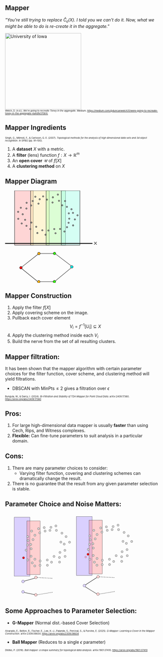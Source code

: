 ## Mapper

*"You're still trying to replace $\check{C}_{\epsilon}(X)$. I told you we can't do it. Now, what we might be able to do is re-create it in the aggregate."*

<div class="uiowa-logo">
    <img src="images/brad.jpg" alt="University of Iowa" style="height: 250px;">
</div>
<p style="font-size: 0.55em; margin: 0;">
  Welch, D. (n.d.). <em>We're going to recreate Toney in the aggregate.</em> Medium. 
  <a href="https://medium.com/@duncanwelch31/were-going-to-recreate-toney-in-the-aggregate-4a4dfe370b1c">https://medium.com/@duncanwelch31/were-going-to-recreate-toney-in-the-aggregate-4a4dfe370b1c</a>
</p>


## Mapper Ingredients

<p style="font-size: 0.55em; margin: 0;">
  Singh, G., Mémoli, F., &amp; Carlsson, G. E. (2007). <em>Topological methods for the analysis of high dimensional data sets and 3d object recognition</em>. In SPBG (pp. 91–100).
</p>

1. A **dataset** $X$ with a metric.
2. A **filter** (lens) function $f: X \to \mathbb{R}^m$
3. An **open cover** $\mathcal{U}$ of $f[X]$
4. A **clustering method** on $X$


## Mapper Diagram
<svg xmlns="http://www.w3.org/2000/svg" viewBox="100 100 300 300" style="max-width: 60%; height: auto;">
  <rect x="130.889" y="100" width="60.7" height="177.157" style="stroke: rgb(0, 0, 0); fill: rgba(255, 178, 178, 0.525);"></rect>
  <rect x="183.15" y="100.085" width="60.7" height="177.157" style="stroke: rgb(0, 0, 0); stroke-width: 1px; fill: rgba(255, 238, 178, 0.525);"></rect>
  <rect x="233.793" y="100.085" width="63.215" height="177.157" style="stroke: rgb(0, 0, 0); stroke-width: 1px; fill: rgba(191, 255, 178, 0.525);"></rect>
  <rect x="283.359" y="100.085" width="60.7" height="177.157" style="stroke: rgb(0, 0, 0); stroke-width: 1px; fill: rgba(178, 255, 236, 0.525);"></rect>
  <ellipse style="fill: rgb(216, 216, 216); stroke: rgb(0, 0, 0);" cx="190.153" cy="133.744" rx="2.155" ry="2.024"></ellipse>
  <ellipse style="fill: rgb(216, 216, 216); stroke: rgb(0, 0, 0); stroke-width: 1px;" cx="212.78" cy="127.923" rx="2.155" ry="2.024"></ellipse>
  <ellipse style="fill: rgb(216, 216, 216); stroke: rgb(0, 0, 0); stroke-width: 1px;" cx="198.593" cy="119.74" rx="2.155" ry="2.024"></ellipse>
  <ellipse style="fill: rgb(216, 216, 216); stroke: rgb(0, 0, 0); stroke-width: 1px;" cx="184.945" cy="148.085" rx="2.155" ry="2.024"></ellipse>
  <ellipse style="fill: rgb(216, 216, 216); stroke: rgb(0, 0, 0); stroke-width: 1px;" cx="170.22" cy="139.424" rx="2.155" ry="2.024"></ellipse>
  <ellipse style="fill: rgb(216, 216, 216); stroke: rgb(0, 0, 0); stroke-width: 1px;" cx="169.501" cy="157.983" rx="2.155" ry="2.024"></ellipse>
  <ellipse style="fill: rgb(216, 216, 216); stroke: rgb(0, 0, 0); stroke-width: 1px; transform-origin: 119.834px 185.69px 0px;" cx="119.834" cy="185.69" rx="2.024" ry="2.155" transform="matrix(0, -1, 1, 0, 37.574773, -8.922374)"></ellipse>
  <ellipse style="fill: rgb(216, 216, 216); stroke: rgb(0, 0, 0); stroke-width: 1px; transform-origin: 144.167px 179.027px 0px;" cx="144.167" cy="179.027" rx="2.024" ry="2.155" transform="matrix(0, -1, 1, 0, 7.045897, -23.517649)"></ellipse>
  <ellipse style="fill: rgb(216, 216, 216); stroke: rgb(0, 0, 0); stroke-width: 1px; transform-origin: 128.91px 169.66px 0px;" cx="128.91" cy="169.66" rx="2.024" ry="2.155" transform="matrix(0, -1, 1, 0, 13.592502, -0.821515)"></ellipse>
  <ellipse style="fill: rgb(216, 216, 216); stroke: rgb(0, 0, 0); stroke-width: 1px; transform-origin: 114.234px 202.105px 0px;" cx="114.234" cy="202.105" rx="2.024" ry="2.155" transform="matrix(0, -1, 1, 0, 28.627652, -10.659241)"></ellipse>
  <ellipse style="fill: rgb(216, 216, 216); stroke: rgb(0, 0, 0); stroke-width: 1px; transform-origin: 98.398px 192.191px 0px;" cx="98.398" cy="192.191" rx="2.024" ry="2.155" transform="matrix(0, -1, 1, 0, 55.71756, 14.439462)"></ellipse>
  <ellipse style="fill: rgb(216, 216, 216); stroke: rgb(0, 0, 0); stroke-width: 1px; transform-origin: 97.625px 213.435px 0px;" cx="97.625" cy="213.435" rx="2.024" ry="2.155" transform="matrix(0, -1, 1, 0, 67.625085, -18.614576)"></ellipse>
  <ellipse style="fill: rgb(216, 216, 216); stroke: rgb(0, 0, 0); stroke-width: 1px; transform-origin: -292.454px -245.718px 0px;" cx="-292.45" cy="-245.72" rx="2.024" ry="2.155" transform="matrix(0, 1, -1, 0, 594.037367, 398.218823)"></ellipse>
  <ellipse style="fill: rgb(216, 216, 216); stroke: rgb(0, 0, 0); stroke-width: 1px; transform-origin: -268.121px -252.381px 0px;" cx="-268.12" cy="-252.38" rx="2.024" ry="2.155" transform="matrix(0, 1, -1, 0, 575.90074, 426.139833)"></ellipse>
  <ellipse style="fill: rgb(216, 216, 216); stroke: rgb(0, 0, 0); stroke-width: 1px; transform-origin: -283.378px -261.748px 0px;" cx="-283.38" cy="-261.75" rx="2.024" ry="2.155" transform="matrix(0, 1, -1, 0, 599.868363, 422.177967)"></ellipse>
  <ellipse style="fill: rgb(216, 216, 216); stroke: rgb(0, 0, 0); stroke-width: 1px; transform-origin: -298.053px -229.303px 0px;" cx="-298.05" cy="-229.3" rx="2.024" ry="2.155" transform="matrix(0, 1, -1, 0, 584.373289, 376.911162)"></ellipse>
  <ellipse style="fill: rgb(216, 216, 216); stroke: rgb(0, 0, 0); stroke-width: 1px; transform-origin: -313.89px -239.217px 0px;" cx="-313.89" cy="-239.22" rx="2.024" ry="2.155" transform="matrix(0, 1, -1, 0, 609.428726, 372.990988)"></ellipse>
  <ellipse style="fill: rgb(216, 216, 216); stroke: rgb(0, 0, 0); stroke-width: 1px; transform-origin: -314.663px -217.973px 0px;" cx="-314.66" cy="-217.97" rx="2.024" ry="2.155" transform="matrix(0, 1, -1, 0, 590.446613, 351.070528)"></ellipse>
  <ellipse style="fill: rgb(216, 216, 216); stroke: rgb(0, 0, 0); stroke-width: 1px; transform-origin: 255.791px 121.739px 0px;" cx="255.791" cy="121.739" rx="2.155" ry="2.024"></ellipse>
  <ellipse style="fill: rgb(216, 216, 216); stroke: rgb(0, 0, 0); stroke-width: 1px; transform-origin: 254.713px 138.527px 0px;" cx="254.713" cy="138.527" rx="2.155" ry="2.024"></ellipse>
  <ellipse style="fill: rgb(216, 216, 216); stroke: rgb(0, 0, 0); stroke-width: 1px; transform-origin: 208.918px 142.153px 0px;" cx="208.918" cy="142.153" rx="2.155" ry="2.024"></ellipse>
  <ellipse style="fill: rgb(216, 216, 216); stroke: rgb(0, 0, 0); stroke-width: 1px; transform-origin: 272.133px 112.796px 0px;" cx="272.133" cy="112.796" rx="2.155" ry="2.024"></ellipse>
  <ellipse style="fill: rgb(216, 216, 216); stroke: rgb(0, 0, 0); stroke-width: 1px; transform-origin: 224.004px 118.645px 0px;" cx="224.004" cy="118.645" rx="2.155" ry="2.024"></ellipse>
  <ellipse style="fill: rgb(216, 216, 216); stroke: rgb(0, 0, 0); stroke-width: 1px; transform-origin: 236.575px 129.106px 0px;" cx="236.575" cy="129.106" rx="2.155" ry="2.024"></ellipse>
  <ellipse style="fill: rgb(216, 216, 216); stroke: rgb(0, 0, 0); stroke-width: 1px; transform-origin: -301.916px -218.692px 0px;" cx="-301.91" cy="-218.69" rx="2.155" ry="2.024" transform="matrix(-1, 0, 0, -1, 603.832036, 437.384712)"></ellipse>
  <ellipse style="fill: rgb(216, 216, 216); stroke: rgb(0, 0, 0); stroke-width: 1px; transform-origin: -279.29px -224.515px 0px;" cx="-279.29" cy="-224.51" rx="2.155" ry="2.024" transform="matrix(-1, 0, 0, -1, 558.579367, 449.029923)"></ellipse>
  <ellipse style="fill: rgb(216, 216, 216); stroke: rgb(0, 0, 0); stroke-width: 1px; transform-origin: -293.477px -232.697px 0px;" cx="-293.48" cy="-232.7" rx="2.155" ry="2.024" transform="matrix(-1, 0, 0, -1, 586.953964, 465.393947)"></ellipse>
  <ellipse style="fill: rgb(216, 216, 216); stroke: rgb(0, 0, 0); stroke-width: 1px; transform-origin: -307.123px -204.352px 0px;" cx="-307.12" cy="-204.35" rx="2.155" ry="2.024" transform="matrix(-1, 0, 0, -1, 614.246334, 408.704338)"></ellipse>
  <ellipse style="fill: rgb(216, 216, 216); stroke: rgb(0, 0, 0); stroke-width: 1px; transform-origin: -321.849px -213.014px 0px;" cx="-321.85" cy="-213.01" rx="2.155" ry="2.024" transform="matrix(-1, 0, 0, -1, 643.697631, 426.028712)"></ellipse>
  <ellipse style="fill: rgb(216, 216, 216); stroke: rgb(0, 0, 0); stroke-width: 1px; transform-origin: -309.28px -191.079px 0px;" cx="-309.27" cy="-191.08" rx="2.155" ry="2.024" transform="matrix(-1, 0, 0, -1, 618.559053, 382.158626)"></ellipse>
  <ellipse style="fill: rgb(216, 216, 216); stroke: rgb(0, 0, 0); stroke-width: 1px; transform-origin: 269.795px 205.325px 0px;" cx="269.795" cy="205.325" rx="2.024" ry="2.155" transform="matrix(0, 1, -1, 0, 51.575029, -33.028619)"></ellipse>
  <ellipse style="fill: rgb(216, 216, 216); stroke: rgb(0, 0, 0); stroke-width: 1px; transform-origin: 294.128px 198.662px 0px;" cx="294.128" cy="198.662" rx="2.024" ry="2.155" transform="matrix(0, 1, -1, 0, 33.437852, -5.107278)"></ellipse>
  <ellipse style="fill: rgb(216, 216, 216); stroke: rgb(0, 0, 0); stroke-width: 1px; transform-origin: 278.871px 189.295px 0px;" cx="278.871" cy="189.295" rx="2.024" ry="2.155" transform="matrix(0, 1, -1, 0, 57.4053, -9.069491)"></ellipse>
  <ellipse style="fill: rgb(216, 216, 216); stroke: rgb(0, 0, 0); stroke-width: 1px; transform-origin: 331.531px 170.305px 0px;" cx="331.531" cy="170.305" rx="2.024" ry="2.155" transform="matrix(0, 1, -1, 0, -67.029948, 68.074271)"></ellipse>
  <ellipse style="fill: rgb(216, 216, 216); stroke: rgb(0, 0, 0); stroke-width: 1px; transform-origin: 325.931px 186.72px 0px;" cx="325.931" cy="186.72" rx="2.024" ry="2.155" transform="matrix(0, 1, -1, 0, -93.934632, 56.552769)"></ellipse>
  <ellipse style="fill: rgb(216, 216, 216); stroke: rgb(0, 0, 0); stroke-width: 1px; transform-origin: 310.095px 176.806px 0px;" cx="310.095" cy="176.806" rx="2.024" ry="2.155" transform="matrix(0, 1, -1, 0, -68.879551, 52.631807)"></ellipse>
  <ellipse style="fill: rgb(216, 216, 216); stroke: rgb(0, 0, 0); stroke-width: 1px; transform-origin: 309.322px 198.05px 0px;" cx="309.322" cy="198.05" rx="2.024" ry="2.155" transform="matrix(0, 1, -1, 0, -87.861429, 30.712599)"></ellipse>
  <ellipse style="fill: rgb(216, 216, 216); stroke: rgb(0, 0, 0); stroke-width: 1px; transform-origin: 201.467px 217.402px 0px;" cx="201.467" cy="217.402" rx="2.155" ry="2.024"></ellipse>
  <ellipse style="fill: rgb(216, 216, 216); stroke: rgb(0, 0, 0); stroke-width: 1px; transform-origin: 260.371px 224.741px 0px;" cx="260.37" cy="224.741" rx="2.155" ry="2.024"></ellipse>
  <ellipse style="fill: rgb(216, 216, 216); stroke: rgb(0, 0, 0); stroke-width: 1px; transform-origin: 205.238px 237.816px 0px;" cx="205.238" cy="237.816" rx="2.155" ry="2.024"></ellipse>
  <ellipse style="fill: rgb(216, 216, 216); stroke: rgb(0, 0, 0); stroke-width: 1px; transform-origin: 185.844px 203.735px 0px;" cx="185.844" cy="203.735" rx="2.155" ry="2.024"></ellipse>
  <ellipse style="fill: rgb(216, 216, 216); stroke: rgb(0, 0, 0); stroke-width: 1px; transform-origin: 169.681px 214.308px 0px;" cx="169.681" cy="214.308" rx="2.155" ry="2.024"></ellipse>
  <ellipse style="fill: rgb(216, 216, 216); stroke: rgb(0, 0, 0); stroke-width: 1px; transform-origin: 182.251px 224.768px 0px;" cx="182.251" cy="224.768" rx="2.155" ry="2.024"></ellipse>
  <rect x="100" y="270.746" width="284.466" height="1.687" style="stroke: rgb(0, 0, 0);"></rect>
  <text style="white-space: pre; fill: rgb(51, 51, 51); font-family: &quot;Arial&quot;, sans-serif; font-size: 28px;" x="387.022" y="291.683" transform="matrix(0.775986, 0, 0, 0.565405, 88.811531, 110.787735)">x</text>
  <ellipse style="stroke: rgb(0, 0, 0); fill: rgb(255, 0, 0);" cx="151.676" cy="350.564" rx="4.265" ry="4.007"></ellipse>
  <ellipse style="stroke: rgb(0, 0, 0); stroke-width: 1px; fill: rgb(255, 177, 0);" cx="210.267" cy="304.462" rx="4.265" ry="4.007"></ellipse>
  <ellipse style="stroke: rgb(0, 0, 0); stroke-width: 1px; fill: rgb(255, 177, 0);" cx="209.818" cy="395.993" rx="4.265" ry="4.007"></ellipse>
  <ellipse style="stroke: rgb(0, 0, 0); stroke-width: 1px; fill: rgb(51, 253, 0);" cx="261.224" cy="304.25" rx="4.265" ry="4.007"></ellipse>
  <ellipse style="stroke: rgb(0, 0, 0); stroke-width: 1px; fill: rgb(51, 253, 0);" cx="260.776" cy="395.781" rx="4.265" ry="4.007"></ellipse>
  <ellipse style="stroke: rgb(0, 0, 0); stroke-width: 1px; fill: rgb(0, 255, 247);" cx="317.57" cy="347.823" rx="4.265" ry="4.007"></ellipse>
  <path style="stroke: rgb(0, 0, 0); stroke-linecap: square; fill: rgb(255, 183, 0);" d="M 155.044 347.823 L 207.124 306.908"></path>
  <path style="fill: rgb(216, 216, 216); stroke: rgb(0, 0, 0);" d="M 214.307 304.377 L 257.408 304.377"></path>
  <path style="fill: rgb(216, 216, 216); stroke: rgb(0, 0, 0);" d="M 264.142 393.378 L 315.325 351.197"></path>
  <path style="fill: rgb(216, 216, 216); stroke: rgb(0, 0, 0);" d="M 205.328 394.643 L 154.594 353.728"></path>
  <path style="fill: rgb(216, 216, 216); stroke: rgb(0, 0, 0);" d="M 314.876 344.027 L 264.591 305.643"></path>
  <path style="fill: rgb(216, 216, 216); stroke: rgb(0, 0, 0);" d="M 214.307 395.908 L 256.51 395.908"></path>
</svg>


## Mapper Construction
1. Apply the filter $f[X]$
2. Apply covering scheme on the image.
3. Pullback each cover element $$V_i = f^{-1}[U_i] \subseteq X$$
4. Apply the clustering method inside each $V_i$
5. Build the nerve from the set of all resulting clusters.


## Mapper filtration:
It has been shown that the mapper algorithm with certain parameter choices for the filter function, cover scheme, and clustering method will yield filtrations.

- DBSCAN with $\text{MinPts} \leq 2$ gives a filtration over $\epsilon$

<p style="font-size: 0.55em; margin: 0;">
  Bungula, W., &amp; Darcy, I. (2024). <em>Bi-Filtration and Stability of TDA Mapper for Point Cloud Data</em>. arXiv:2409.17360. 
  <a href="https://arxiv.org/abs/2409.17360">https://arxiv.org/abs/2409.17360</a>
</p>


## Pros:
1. For large high-dimensional data mapper is usually **faster** than using Cech, Rips, and Witness complexes.
2. **Flexible:** Can fine-tune parameters to suit analysis in a particular domain.


## Cons:
1. There are many parameter choices to consider:
    - Varying filter function, covering and clustering schemes can dramatically change the result.
2. There is no guarantee that the result from any given parameter selection is stable.


## Parameter Choice and Noise Matters:
<svg xmlns="http://www.w3.org/2000/svg" viewBox="0 0 873.667 536.365" style="max-width: 90%">
  <rect x="57.68" y="24.765" width="99.687" height="371.787" style="stroke: rgb(0, 0, 0); fill: rgba(169, 145, 255, 0.42);"></rect>
  <rect x="137.931" y="47.962" width="84.011" height="338.558" style="stroke: rgb(0, 0, 0); fill: rgba(255, 134, 134, 0.376);"></rect>
  <ellipse style="fill: rgb(216, 216, 216); stroke: rgb(0, 0, 0);" cx="145.141" cy="171.787" rx="6.583" ry="6.583"></ellipse>
  <ellipse style="fill: rgb(216, 216, 216); stroke: rgb(0, 0, 0); stroke-width: 1px;" cx="162.382" cy="196.552" rx="6.583" ry="6.583"></ellipse>
  <ellipse style="fill: rgb(216, 216, 216); stroke: rgb(0, 0, 0); stroke-width: 1px;" cx="142.947" cy="147.022" rx="6.583" ry="6.583"></ellipse>
  <ellipse style="fill: rgb(216, 216, 216); stroke: rgb(0, 0, 0); stroke-width: 1px;" cx="188.715" cy="138.245" rx="6.583" ry="6.583"></ellipse>
  <ellipse style="fill: rgb(216, 216, 216); stroke: rgb(0, 0, 0); stroke-width: 1px;" cx="176.803" cy="165.831" rx="6.583" ry="6.583"></ellipse>
  <ellipse style="fill: rgb(216, 216, 216); stroke: rgb(0, 0, 0); stroke-width: 1px;" cx="141.692" cy="199.686" rx="6.583" ry="6.583"></ellipse>
  <ellipse style="fill: rgb(216, 216, 216); stroke: rgb(0, 0, 0); stroke-width: 1px;" cx="164.891" cy="223.511" rx="6.583" ry="6.583"></ellipse>
  <ellipse style="fill: rgb(216, 216, 216); stroke: rgb(0, 0, 0); stroke-width: 1px;" cx="143.574" cy="294.358" rx="6.583" ry="6.583"></ellipse>
  <ellipse style="fill: rgb(216, 216, 216); stroke: rgb(0, 0, 0); stroke-width: 1px;" cx="164.263" cy="270.533" rx="6.583" ry="6.583"></ellipse>
  <ellipse style="fill: rgb(216, 216, 216); stroke: rgb(0, 0, 0); stroke-width: 1px;" cx="132.916" cy="232.289" rx="6.583" ry="6.583"></ellipse>
  <ellipse style="fill: rgb(216, 216, 216); stroke: rgb(0, 0, 0); stroke-width: 1px;" cx="171.787" cy="312.539" rx="6.583" ry="6.583"></ellipse>
  <ellipse style="fill: rgb(216, 216, 216); stroke: rgb(0, 0, 0); stroke-width: 1px;" cx="188.715" cy="289.342" rx="6.583" ry="6.583"></ellipse>
  <ellipse style="fill: rgb(216, 216, 216); stroke: rgb(0, 0, 0); stroke-width: 1px;" cx="188.088" cy="331.975" rx="6.583" ry="6.583"></ellipse>
  <ellipse style="fill: rgb(216, 216, 216); stroke: rgb(0, 0, 0); stroke-width: 1px;" cx="221.944" cy="300.627" rx="6.583" ry="6.583"></ellipse>
  <ellipse style="fill: rgb(216, 216, 216); stroke: rgb(0, 0, 0); stroke-width: 1px;" cx="221.316" cy="328.057" rx="6.583" ry="6.583"></ellipse>
  <ellipse style="fill: rgb(216, 216, 216); stroke: rgb(0, 0, 0); stroke-width: 1px;" cx="267.085" cy="294.357" rx="6.583" ry="6.583"></ellipse>
  <ellipse style="fill: rgb(216, 216, 216); stroke: rgb(0, 0, 0); stroke-width: 1px;" cx="267.712" cy="327.586" rx="6.583" ry="6.583"></ellipse>
  <ellipse style="fill: rgb(216, 216, 216); stroke: rgb(0, 0, 0); stroke-width: 1px;" cx="309.718" cy="271.787" rx="6.583" ry="6.583"></ellipse>
  <ellipse style="fill: rgb(216, 216, 216); stroke: rgb(0, 0, 0); stroke-width: 1px;" cx="294.044" cy="308.15" rx="6.583" ry="6.583"></ellipse>
  <ellipse style="fill: rgb(216, 216, 216); stroke: rgb(0, 0, 0); stroke-width: 1px;" cx="344.828" cy="307.524" rx="6.583" ry="6.583"></ellipse>
  <ellipse style="fill: rgb(216, 216, 216); stroke: rgb(0, 0, 0); stroke-width: 1px;" cx="347.335" cy="246.708" rx="6.583" ry="6.583"></ellipse>
  <ellipse style="fill: rgb(216, 216, 216); stroke: rgb(0, 0, 0); stroke-width: 1px;" cx="344.2" cy="278.527" rx="6.583" ry="6.583"></ellipse>
  <ellipse style="fill: rgb(216, 216, 216); stroke: rgb(0, 0, 0); stroke-width: 1px;" cx="168.025" cy="111.912" rx="6.583" ry="6.583"></ellipse>
  <ellipse style="fill: rgb(216, 216, 216); stroke: rgb(0, 0, 0); stroke-width: 1px;" cx="211.912" cy="96.865" rx="6.583" ry="6.583"></ellipse>
  <ellipse style="fill: rgb(216, 216, 216); stroke: rgb(0, 0, 0); stroke-width: 1px;" cx="219.435" cy="123.041" rx="6.583" ry="6.583"></ellipse>
  <ellipse style="fill: rgb(216, 216, 216); stroke: rgb(0, 0, 0); stroke-width: 1px;" cx="247.649" cy="89.969" rx="6.583" ry="6.583"></ellipse>
  <ellipse style="fill: rgb(216, 216, 216); stroke: rgb(0, 0, 0); stroke-width: 1px;" cx="253.292" cy="111.912" rx="6.583" ry="6.583"></ellipse>
  <ellipse style="fill: rgb(216, 216, 216); stroke: rgb(0, 0, 0); stroke-width: 1px;" cx="290.282" cy="88.088" rx="6.583" ry="6.583"></ellipse>
  <ellipse style="fill: rgb(216, 216, 216); stroke: rgb(0, 0, 0); stroke-width: 1px;" cx="284.013" cy="107.524" rx="6.583" ry="6.583"></ellipse>
  <ellipse style="fill: rgb(216, 216, 216); stroke: rgb(0, 0, 0); stroke-width: 1px;" cx="324.765" cy="107.524" rx="6.583" ry="6.583"></ellipse>
  <ellipse style="fill: rgb(216, 216, 216); stroke: rgb(0, 0, 0); stroke-width: 1px;" cx="321.63" cy="79.31" rx="6.583" ry="6.583"></ellipse>
  <ellipse style="fill: rgb(216, 216, 216); stroke: rgb(0, 0, 0); stroke-width: 1px;" cx="359.875" cy="125.078" rx="6.583" ry="6.583"></ellipse>
  <ellipse style="fill: rgb(216, 216, 216); stroke: rgb(0, 0, 0); stroke-width: 1px;" cx="352.978" cy="181.505" rx="6.583" ry="6.583"></ellipse>
  <ellipse style="fill: rgb(216, 216, 216); stroke: rgb(0, 0, 0); stroke-width: 1px;" cx="386.207" cy="147.022" rx="6.583" ry="6.583"></ellipse>
  <ellipse style="fill: rgb(216, 216, 216); stroke: rgb(0, 0, 0); stroke-width: 1px;" cx="374.295" cy="194.044" rx="6.583" ry="6.583"></ellipse>
  <ellipse style="fill: rgb(216, 216, 216); stroke: rgb(0, 0, 0); stroke-width: 1px;" cx="379.937" cy="271.787" rx="6.583" ry="6.583"></ellipse>
  <ellipse style="fill: rgb(216, 216, 216); stroke: rgb(0, 0, 0); stroke-width: 1px;" cx="408.15" cy="182.132" rx="6.583" ry="6.583"></ellipse>
  <ellipse style="fill: rgb(216, 216, 216); stroke: rgb(0, 0, 0); stroke-width: 1px;" cx="378.683" cy="233.542" rx="6.583" ry="6.583"></ellipse>
  <ellipse style="stroke: rgb(0, 0, 0); stroke-width: 1px; fill: rgb(255, 0, 0);" cx="116.616" cy="280.564" rx="6.583" ry="6.583"></ellipse>
  <ellipse style="stroke: rgb(0, 0, 0); fill: rgb(219, 209, 255);" cx="113.48" cy="429.99" rx="8.777" ry="8.777"></ellipse>
  <ellipse style="stroke: rgb(0, 0, 0); fill: rgb(219, 209, 255); stroke-width: 1px;" cx="113.479" cy="495.193" rx="8.777" ry="8.777"></ellipse>
  <ellipse style="stroke: rgb(0, 0, 0); stroke-width: 1px; fill: rgb(255, 209, 209);" cx="194.985" cy="404.494" rx="8.777" ry="8.777"></ellipse>
  <ellipse style="stroke: rgb(0, 0, 0); stroke-width: 1px; fill: rgb(255, 209, 209);" cx="194.357" cy="514.211" rx="8.777" ry="8.777"></ellipse>
  <path style="fill: rgb(216, 216, 216); stroke: rgb(0, 0, 0); stroke-width: 2px;" d="M 121.63 427.691 L 187.461 409.509"></path>
  <path style="fill: rgb(216, 216, 216); stroke: rgb(0, 0, 0); stroke-width: 2px;" d="M 121.63 499.164 L 186.834 512.957"></path>
  <path style="fill: rgb(216, 216, 216); stroke: rgb(0, 0, 0); stroke-dasharray: 5px; stroke-width: 2px;" d="M 203.135 405.12 L 300.314 410.136"></path>
  <path style="fill: rgb(216, 216, 216); stroke: rgb(0, 0, 0); stroke-dasharray: 4px; stroke-width: 2px;" d="M 201.881 514.211 L 304.075 497.283"></path>
  <rect x="451.358" y="20.168" width="99.687" height="371.787" style="stroke: rgb(0, 0, 0); fill: rgba(169, 145, 255, 0.42); stroke-width: 1px;"></rect>
  <rect x="531.609" y="43.365" width="84.011" height="338.558" style="stroke: rgb(0, 0, 0); fill: rgba(255, 134, 134, 0.376); stroke-width: 1px;"></rect>
  <ellipse style="fill: rgb(216, 216, 216); stroke: rgb(0, 0, 0); stroke-width: 1px;" cx="538.819" cy="167.19" rx="6.583" ry="6.583"></ellipse>
  <ellipse style="fill: rgb(216, 216, 216); stroke: rgb(0, 0, 0); stroke-width: 1px;" cx="556.06" cy="191.955" rx="6.583" ry="6.583"></ellipse>
  <ellipse style="fill: rgb(216, 216, 216); stroke: rgb(0, 0, 0); stroke-width: 1px;" cx="536.625" cy="142.425" rx="6.583" ry="6.583"></ellipse>
  <ellipse style="fill: rgb(216, 216, 216); stroke: rgb(0, 0, 0); stroke-width: 1px;" cx="582.393" cy="133.648" rx="6.583" ry="6.583"></ellipse>
  <ellipse style="fill: rgb(216, 216, 216); stroke: rgb(0, 0, 0); stroke-width: 1px;" cx="570.481" cy="161.234" rx="6.583" ry="6.583"></ellipse>
  <ellipse style="fill: rgb(216, 216, 216); stroke: rgb(0, 0, 0); stroke-width: 1px;" cx="535.37" cy="195.089" rx="6.583" ry="6.583"></ellipse>
  <ellipse style="fill: rgb(216, 216, 216); stroke: rgb(0, 0, 0); stroke-width: 1px;" cx="558.569" cy="218.914" rx="6.583" ry="6.583"></ellipse>
  <ellipse style="fill: rgb(216, 216, 216); stroke: rgb(0, 0, 0); stroke-width: 1px;" cx="537.252" cy="289.761" rx="6.583" ry="6.583"></ellipse>
  <ellipse style="fill: rgb(216, 216, 216); stroke: rgb(0, 0, 0); stroke-width: 1px;" cx="557.941" cy="265.936" rx="6.583" ry="6.583"></ellipse>
  <ellipse style="fill: rgb(216, 216, 216); stroke: rgb(0, 0, 0); stroke-width: 1px;" cx="526.594" cy="227.692" rx="6.583" ry="6.583"></ellipse>
  <ellipse style="fill: rgb(216, 216, 216); stroke: rgb(0, 0, 0); stroke-width: 1px;" cx="565.465" cy="307.942" rx="6.583" ry="6.583"></ellipse>
  <ellipse style="fill: rgb(216, 216, 216); stroke: rgb(0, 0, 0); stroke-width: 1px;" cx="582.393" cy="284.745" rx="6.583" ry="6.583"></ellipse>
  <ellipse style="fill: rgb(216, 216, 216); stroke: rgb(0, 0, 0); stroke-width: 1px;" cx="581.766" cy="327.378" rx="6.583" ry="6.583"></ellipse>
  <ellipse style="fill: rgb(216, 216, 216); stroke: rgb(0, 0, 0); stroke-width: 1px;" cx="615.622" cy="296.03" rx="6.583" ry="6.583"></ellipse>
  <ellipse style="fill: rgb(216, 216, 216); stroke: rgb(0, 0, 0); stroke-width: 1px;" cx="614.994" cy="323.46" rx="6.583" ry="6.583"></ellipse>
  <ellipse style="fill: rgb(216, 216, 216); stroke: rgb(0, 0, 0); stroke-width: 1px;" cx="660.763" cy="289.76" rx="6.583" ry="6.583"></ellipse>
  <ellipse style="fill: rgb(216, 216, 216); stroke: rgb(0, 0, 0); stroke-width: 1px;" cx="661.39" cy="322.989" rx="6.583" ry="6.583"></ellipse>
  <ellipse style="fill: rgb(216, 216, 216); stroke: rgb(0, 0, 0); stroke-width: 1px;" cx="703.396" cy="267.19" rx="6.583" ry="6.583"></ellipse>
  <ellipse style="fill: rgb(216, 216, 216); stroke: rgb(0, 0, 0); stroke-width: 1px;" cx="687.722" cy="303.553" rx="6.583" ry="6.583"></ellipse>
  <ellipse style="fill: rgb(216, 216, 216); stroke: rgb(0, 0, 0); stroke-width: 1px;" cx="738.506" cy="302.927" rx="6.583" ry="6.583"></ellipse>
  <ellipse style="fill: rgb(216, 216, 216); stroke: rgb(0, 0, 0); stroke-width: 1px;" cx="741.013" cy="242.111" rx="6.583" ry="6.583"></ellipse>
  <ellipse style="fill: rgb(216, 216, 216); stroke: rgb(0, 0, 0); stroke-width: 1px;" cx="737.878" cy="273.93" rx="6.583" ry="6.583"></ellipse>
  <ellipse style="fill: rgb(216, 216, 216); stroke: rgb(0, 0, 0); stroke-width: 1px;" cx="561.703" cy="107.315" rx="6.583" ry="6.583"></ellipse>
  <ellipse style="fill: rgb(216, 216, 216); stroke: rgb(0, 0, 0); stroke-width: 1px;" cx="605.59" cy="92.268" rx="6.583" ry="6.583"></ellipse>
  <ellipse style="fill: rgb(216, 216, 216); stroke: rgb(0, 0, 0); stroke-width: 1px;" cx="613.113" cy="118.444" rx="6.583" ry="6.583"></ellipse>
  <ellipse style="fill: rgb(216, 216, 216); stroke: rgb(0, 0, 0); stroke-width: 1px;" cx="641.327" cy="85.372" rx="6.583" ry="6.583"></ellipse>
  <ellipse style="fill: rgb(216, 216, 216); stroke: rgb(0, 0, 0); stroke-width: 1px;" cx="646.97" cy="107.315" rx="6.583" ry="6.583"></ellipse>
  <ellipse style="fill: rgb(216, 216, 216); stroke: rgb(0, 0, 0); stroke-width: 1px;" cx="683.96" cy="83.491" rx="6.583" ry="6.583"></ellipse>
  <ellipse style="fill: rgb(216, 216, 216); stroke: rgb(0, 0, 0); stroke-width: 1px;" cx="677.691" cy="102.927" rx="6.583" ry="6.583"></ellipse>
  <ellipse style="fill: rgb(216, 216, 216); stroke: rgb(0, 0, 0); stroke-width: 1px;" cx="718.443" cy="102.927" rx="6.583" ry="6.583"></ellipse>
  <ellipse style="fill: rgb(216, 216, 216); stroke: rgb(0, 0, 0); stroke-width: 1px;" cx="715.308" cy="74.713" rx="6.583" ry="6.583"></ellipse>
  <ellipse style="fill: rgb(216, 216, 216); stroke: rgb(0, 0, 0); stroke-width: 1px;" cx="753.553" cy="120.481" rx="6.583" ry="6.583"></ellipse>
  <ellipse style="fill: rgb(216, 216, 216); stroke: rgb(0, 0, 0); stroke-width: 1px;" cx="746.656" cy="176.908" rx="6.583" ry="6.583"></ellipse>
  <ellipse style="fill: rgb(216, 216, 216); stroke: rgb(0, 0, 0); stroke-width: 1px;" cx="779.885" cy="142.425" rx="6.583" ry="6.583"></ellipse>
  <ellipse style="fill: rgb(216, 216, 216); stroke: rgb(0, 0, 0); stroke-width: 1px;" cx="767.973" cy="189.447" rx="6.583" ry="6.583"></ellipse>
  <ellipse style="fill: rgb(216, 216, 216); stroke: rgb(0, 0, 0); stroke-width: 1px;" cx="773.615" cy="267.19" rx="6.583" ry="6.583"></ellipse>
  <ellipse style="fill: rgb(216, 216, 216); stroke: rgb(0, 0, 0); stroke-width: 1px;" cx="801.828" cy="177.535" rx="6.583" ry="6.583"></ellipse>
  <ellipse style="fill: rgb(216, 216, 216); stroke: rgb(0, 0, 0); stroke-width: 1px;" cx="772.361" cy="228.945" rx="6.583" ry="6.583"></ellipse>
  <ellipse style="stroke-width: 1px; stroke: rgba(0, 0, 0, 0.275); fill: rgba(255, 0, 0, 0.21);" cx="510.294" cy="275.967" rx="6.583" ry="6.583"></ellipse>
  <ellipse style="stroke: rgb(0, 0, 0); fill: rgb(219, 209, 255); stroke-width: 1px;" cx="502.142" cy="456.114" rx="8.777" ry="8.777"></ellipse>
  <ellipse style="stroke: rgb(0, 0, 0); stroke-width: 1px; fill: rgb(255, 209, 209);" cx="588.663" cy="399.897" rx="8.777" ry="8.777"></ellipse>
  <ellipse style="stroke: rgb(0, 0, 0); stroke-width: 1px; fill: rgb(255, 209, 209);" cx="588.035" cy="509.614" rx="8.777" ry="8.777"></ellipse>
  <path style="fill: rgb(216, 216, 216); stroke: rgb(0, 0, 0); stroke-width: 2px;" d="M 509.038 451.307 L 581.139 404.912"></path>
  <path style="fill: rgb(216, 216, 216); stroke: rgb(0, 0, 0); stroke-width: 2px;" d="M 507.157 463.219 L 580.512 508.36"></path>
  <path style="fill: rgb(216, 216, 216); stroke: rgb(0, 0, 0); stroke-dasharray: 5px; stroke-width: 2px;" d="M 596.813 400.523 L 693.992 405.539"></path>
  <path style="fill: rgb(216, 216, 216); stroke: rgb(0, 0, 0); stroke-dasharray: 4px; stroke-width: 2px;" d="M 595.559 509.614 L 697.753 492.686"></path>
  <ellipse style="stroke: rgb(0, 0, 0); stroke-width: 1px; fill: rgb(255, 0, 0);" cx="524.765" cy="258.621" rx="6.583" ry="6.583"></ellipse>
</svg>


## Some Approaches to Parameter Selection:
- **G-Mapper** (Normal dist.-based Cover Selection)
<p style="font-size: 0.55em; margin: 0;">
  Alvarado, E., Belton, R., Fischer, E., Lee, K.-J., Palande, S., Percival, S., &amp; Purvine, E. (2025). <em>G-Mapper: Learning a Cover in the Mapper Construction</em>. arXiv:2309.06634. 
  <a href="https://arxiv.org/abs/2309.06634">https://arxiv.org/abs/2309.06634</a>
</p>

- **Ball Mapper** (Reduces to a single $\epsilon$ parameter)
<p style="font-size: 0.55em; margin: 0;">
  Dłotko, P. (2019). <em>Ball mapper: a shape summary for topological data analysis</em>. arXiv:1901.07410. 
  <a href="https://arxiv.org/abs/1901.07410">https://arxiv.org/abs/1901.07410</a>
</p>
